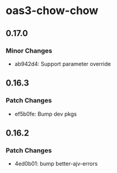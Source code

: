 # oas3-chow-chow

## 0.17.0

### Minor Changes

- ab942d4: Support parameter override

## 0.16.3

### Patch Changes

- ef5b0fe: Bump dev pkgs

## 0.16.2

### Patch Changes

- 4ed0b01: bump better-ajv-errors
